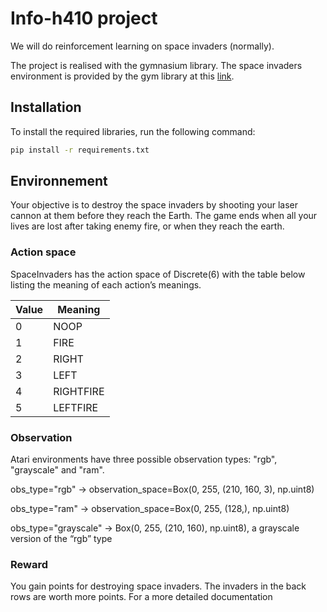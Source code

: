 # Info-h410 project

We will do reinforcement learning on space invaders (normally).

The project is realised with the gymnasium library.
The space invaders environment is provided by the gym library at this [link](https://gym.openai.com/envs/SpaceInvaders-v0/).

## Installation

To install the required libraries, run the following command:

```bash
pip install -r requirements.txt
```

## Environnement

Your objective is to destroy the space invaders by shooting your laser cannon at them before they reach the Earth. The game ends when all your lives are lost after taking enemy fire, or when they reach the earth.

### Action space
SpaceInvaders has the action space of Discrete(6) with the table below listing the meaning of each action’s meanings.

| Value | Meaning   |
|-------|-----------|
| 0     | NOOP      |
| 1     | FIRE      |
| 2     | RIGHT     |
| 3     | LEFT      |
| 4     | RIGHTFIRE |
| 5     | LEFTFIRE  |

### Observation
Atari environments have three possible observation types: "rgb", "grayscale" and "ram".

obs_type="rgb" -> observation_space=Box(0, 255, (210, 160, 3), np.uint8)

obs_type="ram" -> observation_space=Box(0, 255, (128,), np.uint8)

obs_type="grayscale" -> Box(0, 255, (210, 160), np.uint8), a grayscale version of the “rgb” type

### Reward
You gain points for destroying space invaders. The invaders in the back rows are worth more points. For a more detailed documentation